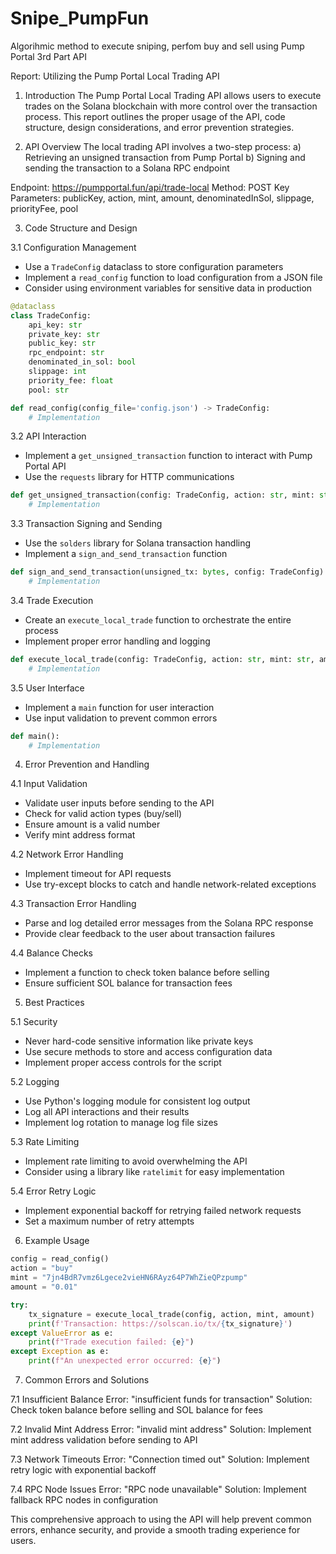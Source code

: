 # Snipe_PumpFun
Algorihmic method to execute sniping, perfom buy and sell using Pump Portal 3rd Part API

Report: Utilizing the Pump Portal Local Trading API

1. Introduction
The Pump Portal Local Trading API allows users to execute trades on the Solana blockchain with more control over the transaction process. This report outlines the proper usage of the API, code structure, design considerations, and error prevention strategies.

2. API Overview
The local trading API involves a two-step process:
a) Retrieving an unsigned transaction from Pump Portal
b) Signing and sending the transaction to a Solana RPC endpoint

Endpoint: https://pumpportal.fun/api/trade-local
Method: POST
Key Parameters: publicKey, action, mint, amount, denominatedInSol, slippage, priorityFee, pool

3. Code Structure and Design

3.1 Configuration Management
- Use a `TradeConfig` dataclass to store configuration parameters
- Implement a `read_config` function to load configuration from a JSON file
- Consider using environment variables for sensitive data in production

```python
@dataclass
class TradeConfig:
    api_key: str
    private_key: str
    public_key: str
    rpc_endpoint: str
    denominated_in_sol: bool
    slippage: int
    priority_fee: float
    pool: str

def read_config(config_file='config.json') -> TradeConfig:
    # Implementation
```

3.2 API Interaction
- Implement a `get_unsigned_transaction` function to interact with Pump Portal API
- Use the `requests` library for HTTP communications

```python
def get_unsigned_transaction(config: TradeConfig, action: str, mint: str, amount: str) -> bytes:
    # Implementation
```

3.3 Transaction Signing and Sending
- Use the `solders` library for Solana transaction handling
- Implement a `sign_and_send_transaction` function

```python
def sign_and_send_transaction(unsigned_tx: bytes, config: TradeConfig) -> str:
    # Implementation
```

3.4 Trade Execution
- Create an `execute_local_trade` function to orchestrate the entire process
- Implement proper error handling and logging

```python
def execute_local_trade(config: TradeConfig, action: str, mint: str, amount: str) -> str:
    # Implementation
```

3.5 User Interface
- Implement a `main` function for user interaction
- Use input validation to prevent common errors

```python
def main():
    # Implementation
```

4. Error Prevention and Handling

4.1 Input Validation
- Validate user inputs before sending to the API
- Check for valid action types (buy/sell)
- Ensure amount is a valid number
- Verify mint address format

4.2 Network Error Handling
- Implement timeout for API requests
- Use try-except blocks to catch and handle network-related exceptions

4.3 Transaction Error Handling
- Parse and log detailed error messages from the Solana RPC response
- Provide clear feedback to the user about transaction failures

4.4 Balance Checks
- Implement a function to check token balance before selling
- Ensure sufficient SOL balance for transaction fees

5. Best Practices

5.1 Security
- Never hard-code sensitive information like private keys
- Use secure methods to store and access configuration data
- Implement proper access controls for the script

5.2 Logging
- Use Python's logging module for consistent log output
- Log all API interactions and their results
- Implement log rotation to manage log file sizes

5.3 Rate Limiting
- Implement rate limiting to avoid overwhelming the API
- Consider using a library like `ratelimit` for easy implementation

5.4 Error Retry Logic
- Implement exponential backoff for retrying failed network requests
- Set a maximum number of retry attempts

6. Example Usage

```python
config = read_config()
action = "buy"
mint = "7jn4BdR7vmz6Lgece2vieHN6RAyz64P7WhZieQPzpump"
amount = "0.01"

try:
    tx_signature = execute_local_trade(config, action, mint, amount)
    print(f'Transaction: https://solscan.io/tx/{tx_signature}')
except ValueError as e:
    print(f"Trade execution failed: {e}")
except Exception as e:
    print(f"An unexpected error occurred: {e}")
```

7. Common Errors and Solutions

7.1 Insufficient Balance
Error: "insufficient funds for transaction"
Solution: Check token balance before selling and SOL balance for fees

7.2 Invalid Mint Address
Error: "invalid mint address"
Solution: Implement mint address validation before sending to API

7.3 Network Timeouts
Error: "Connection timed out"
Solution: Implement retry logic with exponential backoff

7.4 RPC Node Issues
Error: "RPC node unavailable"
Solution: Implement fallback RPC nodes in configuration

This comprehensive approach to using the API will help prevent common errors, enhance security, and provide a smooth trading experience for users.


